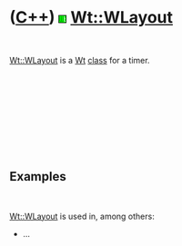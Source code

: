 
 

 

 

 

 

([C++](Cpp.md)) ![Wt](PicWt.png) [Wt::WLayout](CppWLayout.md)
===============================================================

 

[Wt::WLayout](CppWLayout.md) is a [Wt](CppWt.md) [class](CppClass.md)
for a timer.

 

 

 

 

 

Examples
--------

 

[Wt::WLayout](CppWLayout.md) is used in, among others:

-   ...

 

 

 

 

 

 

